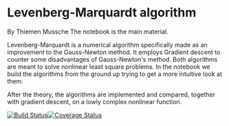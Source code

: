 # Levenberg-Marquardt algorithm

By Thiemen Mussche
The notebook is the main material.

Levenberg-Marquardt is a numerical algorithm specifically made as an improvement to the Gauss-Newton method. 
It employs Gradient descent to counter some disadvantages of Gauss-Newton's method.
Both algorithms are meant to solve nonlinear least square problems. In the notebook we build the algorithms from the ground up
trying to get a more intuitive look at them.

After the theory, the algorithms are implemented and compared, together with gradient descent, on a lowly complex nonlinear function.


[![Build Status](https://travis-ci.org/MichielStock/STMOZOO.svg?branch=master)](https://travis-ci.org/MichielStock/STMOZOO)[![Coverage Status](https://coveralls.io/repos/github/MichielStock/STMOZOO/badge.svg?branch=master)](https://coveralls.io/github/MichielStock/STMOZOO?branch=master)

